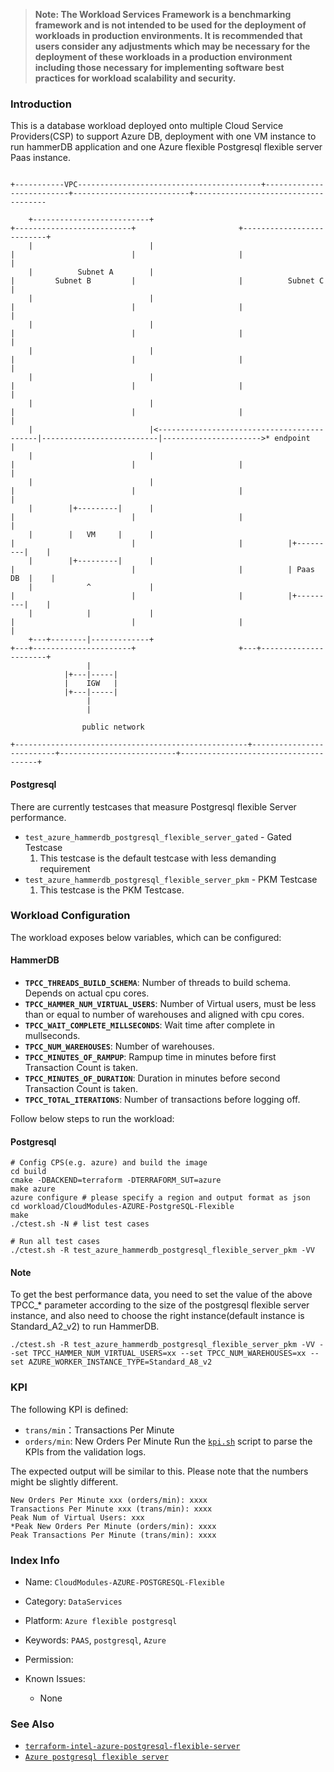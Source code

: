 >
> **Note: The Workload Services Framework is a benchmarking framework and is not intended to be used for the deployment of workloads in production environments. It is recommended that users consider any adjustments which may be necessary for the deployment of these workloads in a production environment including those necessary for implementing software best practices for workload scalability and security.**
>
### Introduction

This is a database workload deployed onto multiple Cloud Service Providers(CSP) to support Azure DB, deployment with one VM instance to run hammerDB application and one Azure flexible Postgresql flexible server Paas instance.

```text

+-----------VPC-----------------------------------------+--------------------------+--------------------------+-------------------------------------

    +--------------------------+                                            +--------------------------+                       +--------------------------+
    |                          |                                            |                          |                       |                          |
    |          Subnet A        |                                            |         Subnet B         |                       |          Subnet C        |
    |                          |                                            |                          |                       |                          |
    |                          |                                            |                          |                       |                          |
    |                          |                                            |                          |                       |                          |
    |                          |                                            |                          |                       |                          |
    |                          |                                            |                          |                       |                          |
    |                          |<-------------------------------------------|--------------------------|---------------------->* endpoint                 |
    |                          |                                            |                          |                       |                          |
    |                          |                                            |                          |                       |                          |
    |        |+---------|      |                                            |                          |                       |                          |
    |        |   VM     |      |                                            |                          |                       |          |+---------|    |
    |        |+---------|      |                                            |                          |                       |          | Paas DB  |    |
    |            ^             |                                            |                          |                       |          |+---------|    |
    |            |             |                                            |                          |                       |                          |
    +---+--------|-------------+                                            +---+----------------------+                       +---+----------------------+
                 |
            |+---|-----|
            |    IGW   |
            |+---|-----|
                 |
                 |
                
                public network

+----------------------------------------------------+--------------------------+--------------------------+--------------------------------------+
```

#### Postgresql
There are currently testcases that measure Postgresql flexible Server performance.
* `test_azure_hammerdb_postgresql_flexible_server_gated` - Gated Testcase
    1. This testcase is the default testcase with less demanding requirement
* `test_azure_hammerdb_postgresql_flexible_server_pkm` - PKM Testcase
    1. This testcase is the PKM Testcase.

### Workload Configuration
The workload exposes below variables, which can be configured:
#### HammerDB
- **`TPCC_THREADS_BUILD_SCHEMA`**: Number of threads to build schema. Depends on actual cpu cores.
- **`TPCC_HAMMER_NUM_VIRTUAL_USERS`**: Number of Virtual users, must be less than or equal to number of warehouses and aligned with cpu cores.
- **`TPCC_WAIT_COMPLETE_MILLSECONDS`**:  Wait time after complete in mullseconds.
- **`TPCC_NUM_WAREHOUSES`**: Number of warehouses.
- **`TPCC_MINUTES_OF_RAMPUP`**: Rampup time in minutes before first Transaction Count is taken.
- **`TPCC_MINUTES_OF_DURATION`**: Duration in minutes before second Transaction Count is taken.
- **`TPCC_TOTAL_ITERATIONS`**: Number of transactions before logging off.


Follow below steps to run the workload:

#### Postgresql
```
# Config CPS(e.g. azure) and build the image
cd build
cmake -DBACKEND=terraform -DTERRAFORM_SUT=azure
make azure
azure configure # please specify a region and output format as json
cd workload/CloudModules-AZURE-PostgreSQL-Flexible
make
./ctest.sh -N # list test cases

# Run all test cases
./ctest.sh -R test_azure_hammerdb_postgresql_flexible_server_pkm -VV

```

#### Note
To get the best performance data, you need to set the value of the above TPCC_* parameter according to the size of the postgresql flexible server instance, and also need to choose the right instance(default instance is Standard_A2_v2) to run HammerDB.
``` code
./ctest.sh -R test_azure_hammerdb_postgresql_flexible_server_pkm -VV --set TPCC_HAMMER_NUM_VIRTUAL_USERS=xx --set TPCC_NUM_WAREHOUSES=xx --set AZURE_WORKER_INSTANCE_TYPE=Standard_A8_v2
```



### KPI
The following KPI is defined:
- `trans/min`：Transactions Per Minute
- `orders/min`: New Orders Per Minute
Run the [`kpi.sh`](kpi.sh) script to parse the KPIs from the validation logs. 

The expected output will be similar to this. Please note that the numbers might be slightly different.

```
New Orders Per Minute xxx (orders/min): xxxx
Transactions Per Minute xxx (trans/min): xxxx
Peak Num of Virtual Users: xxx
*Peak New Orders Per Minute (orders/min): xxxx
Peak Transactions Per Minute (trans/min): xxxx
```

### Index Info
- Name: `CloudModules-AZURE-POSTGRESQL-Flexible`  
- Category: `DataServices`  
- Platform: `Azure flexible postgresql`
- Keywords: `PAAS`, `postgresql`, `Azure` 
- Permission:

- Known Issues:  
  - None 

### See Also
- [`terraform-intel-azure-postgresql-flexible-server`](https://github.com/intel/terraform-intel-azure-postgresql-flexible-server)
- [`Azure postgresql flexible server`](hhttps://learn.microsoft.com/en-us/azure/postgresql/flexible-server/overview)

